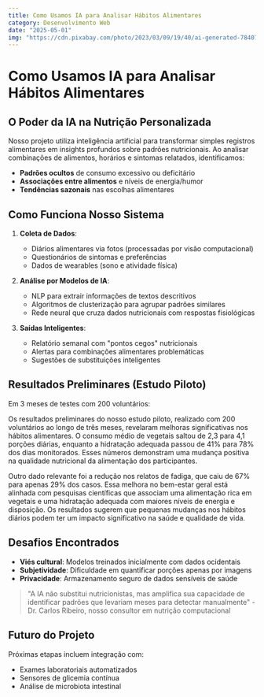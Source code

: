```yaml
---
title: Como Usamos IA para Analisar Hábitos Alimentares
category: Desenvolvimento Web
date: "2025-05-01"
img: "https://cdn.pixabay.com/photo/2023/03/09/19/40/ai-generated-7840717_1280.jpg"
---
```

# Como Usamos IA para Analisar Hábitos Alimentares

## O Poder da IA na Nutrição Personalizada

Nosso projeto utiliza inteligência artificial para transformar simples registros alimentares em insights profundos sobre padrões nutricionais. Ao analisar combinações de alimentos, horários e sintomas relatados, identificamos:

- **Padrões ocultos** de consumo excessivo ou deficitário
- **Associações entre alimentos** e níveis de energia/humor
- **Tendências sazonais** nas escolhas alimentares

## Como Funciona Nosso Sistema

1. **Coleta de Dados**:
   - Diários alimentares via fotos (processadas por visão computacional)
   - Questionários de sintomas e preferências
   - Dados de wearables (sono e atividade física)

2. **Análise por Modelos de IA**:
   - NLP para extrair informações de textos descritivos
   - Algoritmos de clusterização para agrupar padrões similares
   - Rede neural que cruza dados nutricionais com respostas fisiológicas

3. **Saídas Inteligentes**:
   - Relatório semanal com "pontos cegos" nutricionais
   - Alertas para combinações alimentares problemáticas
   - Sugestões de substituições inteligentes

## Resultados Preliminares (Estudo Piloto)

Em 3 meses de testes com 200 voluntários:

Os resultados preliminares do nosso estudo piloto, realizado com 200 voluntários ao longo de três meses, revelaram melhoras significativas nos hábitos alimentares. O consumo médio de vegetais saltou de 2,3 para 4,1 porções diárias, enquanto a hidratação adequada passou de 41% para 78% dos dias monitorados. Esses números demonstram uma mudança positiva na qualidade nutricional da alimentação dos participantes.

Outro dado relevante foi a redução nos relatos de fadiga, que caiu de 67% para apenas 29% dos casos. Essa melhora no bem-estar geral está alinhada com pesquisas científicas que associam uma alimentação rica em vegetais e uma hidratação adequada com maiores níveis de energia e disposição. Os resultados sugerem que pequenas mudanças nos hábitos diários podem ter um impacto significativo na saúde e qualidade de vida.

## Desafios Encontrados

- **Viés cultural**: Modelos treinados inicialmente com dados ocidentais
- **Subjetividade**: Dificuldade em quantificar porções apenas por imagens
- **Privacidade**: Armazenamento seguro de dados sensíveis de saúde

> "A IA não substitui nutricionistas, mas amplifica sua capacidade de identificar padrões que levariam meses para detectar manualmente" - Dr. Carlos Ribeiro, nosso consultor em nutrição computacional

## Futuro do Projeto

Próximas etapas incluem integração com:
- Exames laboratoriais automatizados
- Sensores de glicemia contínua
- Análise de microbiota intestinal
